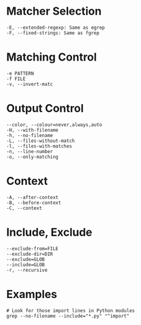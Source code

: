 # Matcher Selection

    -E, --extended-regexp: Same as egrep
    -F, --fixed-strings: Same as fgrep

# Matching Control

    -e PATTERN
    -f FILE
    -v, --invert-matc

# Output Control

    --color, --colour=never,always,auto
    -H, --with-filename
    -h, --no-filename
    -L, --files-without-match
    -l, --files-with-matches
    -n, --line-number
    -o, --only-matching

# Context

    -A, --after-context
    -B, --before-context
    -C, --context

# Include, Exclude

    --exclude-from=FILE
    --exclude-dir=DIR
    --exclude=GLOB
    --include=GLOB
    -r, --recursive

# Examples

    # Look for those import lines in Python modules
    grep --no-filename --include="*.py" "^import"

